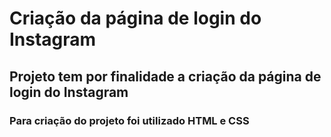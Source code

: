 # Criação da página de login do Instagram

 ## Projeto tem por finalidade a criação da página de login do Instagram

### Para criação do projeto foi utilizado HTML e CSS

